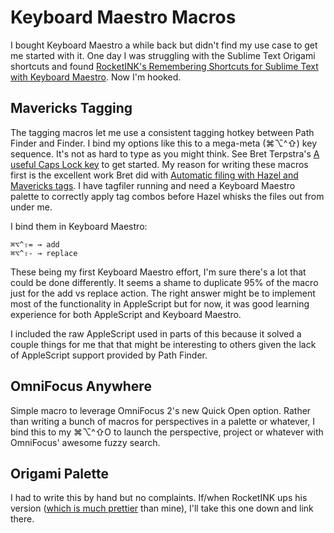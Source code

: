 Keyboard Maestro Macros
=======================

I bought Keyboard Maestro a while back but didn't find my use case to get me started with it.  One day I was struggling with the Sublime Text Origami shortcuts and found [RocketINK's Remembering Shortcuts for Sublime Text with Keyboard Maestro](http://rocketink.net/2013/08/sublime-text-origami.html).  Now I'm hooked.

## Mavericks Tagging

The tagging macros let me use a consistent tagging hotkey between Path Finder and Finder.  I bind my options like this to a mega-meta (⌘⌥^⇧) key sequence.  It's not as hard to type as you might think.  See Bret Terpstra's [A useful Caps Lock key](http://brettterpstra.com//2012/12/08/a-useful-caps-lock-key/) to get started.  My reason for writing these macros first is the excellent work Bret did with [Automatic filing with Hazel and Mavericks tags](http://brettterpstra.com/2013/12/20/automatic-filing-with-hazel-and-mavericks-tags/).  I have tagfiler running and need a Keyboard Maestro palette to correctly apply tag combos before Hazel whisks the files out from under me.

I bind them in Keyboard Maestro:

	⌘⌥^⇧= → add
	⌘⌥^⇧- → replace

These being my first Keyboard Maestro effort, I'm sure there's a lot that could be done differently.  It seems a shame to duplicate 95% of the macro just for the add vs replace action.  The right answer might be to implement most of the functionality in AppleScript but for now, it was good learning experience for both AppleScript and Keyboard Maestro.

I included the raw AppleScript used in parts of this because it solved a couple things for me that that might be interesting to others given the lack of AppleScript support provided by Path Finder.

## OmniFocus Anywhere

Simple macro to leverage OmniFocus 2's new Quick Open option.  Rather than writing a bunch of macros for perspectives in a palette or whatever, I bind this to my ⌘⌥^⇧O to launch the perspective, project or whatever with OmniFocus' awesome fuzzy search.

## Origami Palette

I had to write this by hand but no complaints.  If/when RocketINK ups his version ([which is much prettier](http://rocketink.net/uploads/2013/08/2013-08-14-km-origami.png) than mine), I'll take this one down and link there.